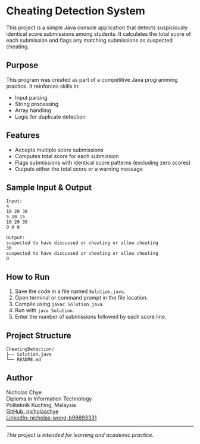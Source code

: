 # Cheating Detection System

This project is a simple Java console application that detects suspiciously identical score submissions among students. It calculates the total score of each submission and flags any matching submissions as suspected cheating.

## Purpose

This program was created as part of a competitive Java programming practice. It reinforces skills in:

- Input parsing  
- String processing  
- Array handling  
- Logic for duplicate detection

## Features

- Accepts multiple score submissions  
- Computes total score for each submission  
- Flags submissions with identical score patterns (excluding zero scores)  
- Outputs either the total score or a warning message

## Sample Input & Output

```
Input:
4
10 20 30
5 10 15
10 20 30
0 0 0

Output:
suspected to have discussed or cheating or allow cheating
30
suspected to have discussed or cheating or allow cheating
0
```

## How to Run

1. Save the code in a file named `Solution.java`.
2. Open terminal or command prompt in the file location.
3. Compile using `javac Solution.java`.
4. Run with `java Solution`.
5. Enter the number of submissions followed by each score line.

## Project Structure

```
CheatingDetection/
├── Solution.java
└── README.md
```

## Author

Nicholas Chye  
Diploma in Information Technology  
Politeknik Kuching, Malaysia  
[GitHub: nicholaschye](https://github.com/nicholaschye)  
[LinkedIn: nicholas-wong-b98693331](https://www.linkedin.com/in/nicholas-wong-b98693331)

---

*This project is intended for learning and academic practice.*
